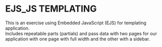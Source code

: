 # EJS_JS TEMPLATING


This is an exercise using Embedded JavaScript (EJS) for templating application.  
Includes repeatable parts (partials) and pass data with two pages for our application 
with one page with full width and the other with a sidebar.
